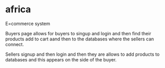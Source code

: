 # africa
E=commerce system



Buyers page allows for buyers to singup and login and then find their products add to cart aand then to the databases where the sellers can connect.

Sellers signup and then login and then they are allows to add products to databases and this appears on the side of the buyer.

